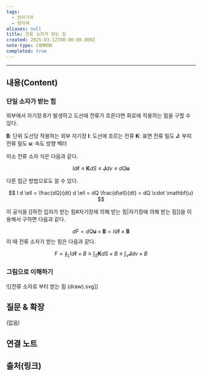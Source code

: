 ```yaml
---
tags:
  - 전자기학
  - 정자계
aliases: null
title: 전류 소자가 받는 힘
created: 2025-03-12T00:00:00.000Z
note-type: COMMON
completed: true
---
```


---

## 내용(Content)


### 단일 소자가 받는 힘

외부에서 자기장 B가 발생하고 도선에 전류가 흐른다면 회로에 작용하는 힘을 구할 수 있다.

$\mathbf{B}$: 단위 도선당 작용하는 외부 자기장
$\mathbf{I}$: 도선에 흐르는 전류
$\mathbf{K}$: 표면 전류 밀도
$\mathbf{J}$: 부피 전류 밀도
$\mathbf{u}$: 속도 방향 벡터

미소 전류 소자 식은 다음과 같다.

$$
I d \ell \equiv \mathbf{K} dS \equiv \mathbf{J} dv \equiv dQ \mathbf{u}
$$

다른 접근 방법으로도 알 수 있다.

$$
I d \ell = \frac{dQ}{dt} d \ell = dQ \frac{d\ell}{dt} = dQ \cdot \mathbf{u}
$$

이 공식을 [[하전 입자가 받는 힘#자기장에 의해 받는 힘|자기장에 의해 받는 힘]]을 이용해서 구하면 다음과 같다.

$$
dF = dQ \mathbf{u} \times \mathbf{B} = I d \ell \times \mathbf{B} 
$$
이 때 전류 소자가 받는 힘은 다음과 같다.

$$
F = \oint_{L}I d\ell \times B \equiv \int_{S} \mathbf{K}dS \times B \equiv \int_{v} \mathbf{J}dv \times B 
$$

### 그림으로 이해하기

![[전류 소자로 부터 받는 힘 (draw).svg]]


## 질문 & 확장

(없음)

## 연결 노트

## 출처(링크)





